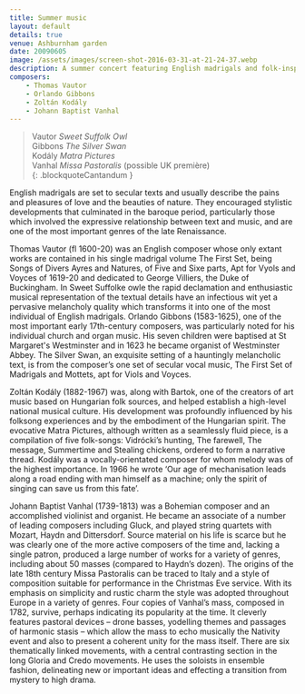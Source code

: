 ```yaml
---
title: Summer music
layout: default
details: true
venue: Ashburnham garden
date: 20090605
image: /assets/images/screen-shot-2016-03-31-at-21-24-37.webp
description: A summer concert featuring English madrigals and folk-inspired works by Vautor, Gibbons, Kodály, and Vanhal in Ashburnham garden.
composers:
    - Thomas Vautor
    - Orlando Gibbons
    - Zoltán Kodály
    - Johann Baptist Vanhal
---
```

> Vautor *Sweet Suffolk Owl*  
> Gibbons *The Silver Swan*  
> Kodály *Matra Pictures*  
> Vanhal *Missa Pastoralis* (possible UK première)  
{: .blockquoteCantandum }

English madrigals are set to secular texts and usually describe the pains and pleasures of love and the beauties of nature.  They encouraged stylistic developments that culminated in the baroque period, particularly those which involved the expressive relationship between text and music, and are one of the most important genres of the late Renaissance.

Thomas Vautor (fl 1600-20) was an English composer whose only extant works are contained in his single madrigal volume The First Set, being Songs of Divers Ayres and Natures, of Five and Sixe parts, Apt for Vyols and Voyces of 1619-20 and dedicated to George Villiers, the Duke of Buckingham.  In Sweet Suffolke owle the rapid declamation and enthusiastic musical representation of the textual details have an infectious wit yet a pervasive melancholy quality which transforms it into one of the most individual of English madrigals.  Orlando Gibbons (1583-1625), one of the most important early 17th-century composers, was particularly noted for his individual church and organ music.  His seven children were baptised at St Margaret's Westminster and in 1623 he became organist of Westminster Abbey.  The Silver Swan, an exquisite setting of a hauntingly melancholic text, is from the composer’s one set of secular vocal music, The First Set of Madrigals and Mottets, apt for Viols and Voyces.

Zoltán Kodály (1882-1967) was, along with Bartok, one of the creators of art music based on Hungarian folk sources, and helped establish a high-level national musical culture.  His development was profoundly influenced by his folksong experiences and by the embodiment of the Hungarian spirit.  The evocative Matra Pictures, although written as a seamlessly fluid piece, is a compilation of five folk-songs: Vidrócki’s hunting, The farewell, The message, Summertime and Stealing chickens, ordered to form a narrative thread.  Kodály was a vocally-orientated composer for whom melody was of the highest importance.  In 1966 he wrote ‘Our age of mechanisation leads along a road ending with man himself as a machine; only the spirit of singing can save us from this fate’.

Johann Baptist Vanhal (1739-1813) was a Bohemian composer and an accomplished violinist and organist.  He became an associate of a number of leading composers including Gluck, and played string quartets with Mozart, Haydn and Dittersdorf.  Source material on his life is scarce but he was clearly one of the more active composers of the time and, lacking a single patron, produced a large number of works for a variety of genres, including about 50 masses (compared to Haydn’s dozen).  The origins of the late 18th century Missa Pastoralis can be traced to Italy and a style of composition suitable for performance in the Christmas Eve service.  With its emphasis on simplicity and rustic charm the style was adopted throughout Europe in a variety of genres.  Four copies of Vanhal’s mass, composed in 1782, survive, perhaps indicating its popularity at the time.  It cleverly features pastoral devices – drone basses, yodelling themes and passages of harmonic stasis – which allow the mass to echo musically the Nativity event and also to present a coherent unity for the mass itself.  There are six thematically linked movements, with a central contrasting section in the long Gloria and Credo movements.  He uses the soloists in ensemble fashion, delineating new or important ideas and effecting a transition from mystery to high drama.